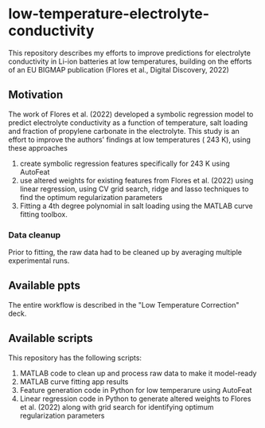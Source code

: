# low-temperature-electrolyte-conductivity
This repository describes my efforts to improve predictions for electrolyte conductivity in Li-ion batteries at low temperatures, building on the efforts of an EU BIGMAP publication (Flores et al., Digital Discovery, 2022)
## Motivation
The work of Flores et al. (2022) developed a symbolic regression model to predict electrolyte conductivity as a function of temperature, salt loading and fraction of propylene carbonate in the electrolyte. This study is an effort to improve the authors' findings at low temperatures ( 243 K), using these approaches
1. create symbolic regression features specifically for 243 K using AutoFeat
2. use altered weights for existing features from Flores et al. (2022) using linear regression, using CV grid search, ridge and lasso techniques to find the optimum 
    regularization parameters
3. Fitting a 4th degree polynomial in salt loading using the MATLAB curve fitting toolbox.

### Data cleanup
Prior to fitting, the raw data had to be cleaned up by averaging multiple experimental runs. 

## Available ppts
The entire workflow is described in the "Low Temperature Correction" deck.

## Available scripts
This repository has the following scripts:
1. MATLAB code to clean up and process raw data to make it model-ready
2. MATLAB curve fitting app results
3. Feature generation code in Python for low temperarure using AutoFeat
4. Linear regression code in Python to generate altered weights to Flores et al. (2022) along with grid search for identifying optimum regularization parameters


